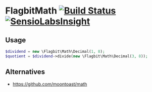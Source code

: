 # FlagbitMath [![Build Status](https://travis-ci.org/Flagbit/FlagbitMath.svg?branch=master)](https://travis-ci.org/Flagbit/FlagbitMath) [![SensioLabsInsight](https://insight.sensiolabs.com/projects/f821d0cc-7304-4310-a731-e0433d6da00c/mini.png)](https://insight.sensiolabs.com/projects/f821d0cc-7304-4310-a731-e0433d6da00c)

## Usage

```php
$dividend = new \Flagbit\Math\Decimal(1, 8);
$quotient = $dividend->divide(new \Flagbit\Math\Decimal(3, 8));
```

## Alternatives

* https://github.com/moontoast/math
